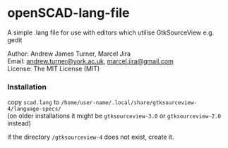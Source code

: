 openSCAD-lang-file
==================

A simple .lang file for use with editors which utilise GtkSourceView e.g. gedit      

Author: Andrew James Turner, Marcel Jira      
Email: andrew.turner@york.ac.uk, marcel.jira@gmail.com     
License: The MIT License (MIT)  

### Installation  
copy `scad.lang` to `/home/user-name/.local/share/gtksourceview-4/language-specs/`    
(on older installations it might be `gtksourceview-3.0` or `gtksourceview-2.0` instead)      
    
      
if the directory `/gtksourceview-4` does not exist, create it.
 
